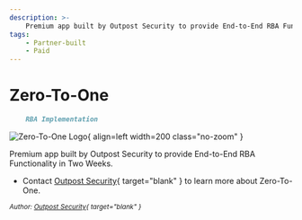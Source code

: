 ```yaml
---
description: >-
    Premium app built by Outpost Security to provide End-to-End RBA Functionality in Two Weeks.
tags:
    - Partner-built
    - Paid
---
```


# Zero-To-One

``` markdown title=""
    RBA Implementation
```

<div class="result" markdown>

![Zero-To-One Logo](https://images.squarespace-cdn.com/content/v1/646f8ac6c3a5727976ac3301/df723500-1136-4a0a-9870-183a54370b00/IMG_4988.png?format=200w%20200w){ align=left width=200 class="no-zoom" }

Premium app built by Outpost Security to provide End-to-End RBA Functionality in Two Weeks.

- Contact [Outpost Security](https://www.outpost-security.com/rba-zero-to-one){ target="blank" } to learn more about Zero-To-One.

<small>_Author: [Outpost Security](https://www.outpost-security.com/){ target="blank" }_</small>

</div>
